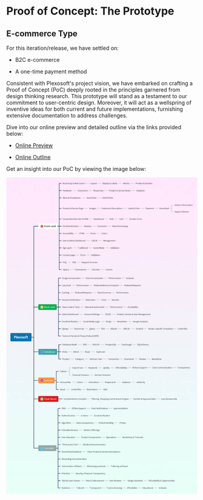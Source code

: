 # Proof of Concept: The Prototype 

## E-commerce Type
For this iteration/release, we have settled on:

- B2C e-commerce

- A one-time payment method

Consistent with Plexosoft's project vision, we have embarked on crafting a Proof of Concept (PoC) deeply rooted in the principles garnered from design thinking research. This prototype will stand as a testament to our commitment to user-centric design. Moreover, it will act as a wellspring of inventive ideas for both current and future implementations, furnishing extensive documentation to address challenges.

Dive into our online preview and detailed outline via the links provided below:

- [Online Preview](https://gitmind.com/app/docs/m4rlgel3)

- [Online Outline](https://gitmind.com/app/docs/m4rlgel3?view=outline)

Get an insight into our PoC by viewing the image below:

![PoC Prototype](../../assets/img/poc.png)